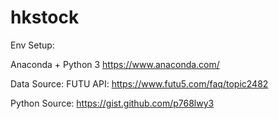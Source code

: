 # hkstock
Env Setup:

Anaconda + Python 3
https://www.anaconda.com/

Data Source:
FUTU API:
https://www.futu5.com/faq/topic2482

Python Source:
https://gist.github.com/p768lwy3
